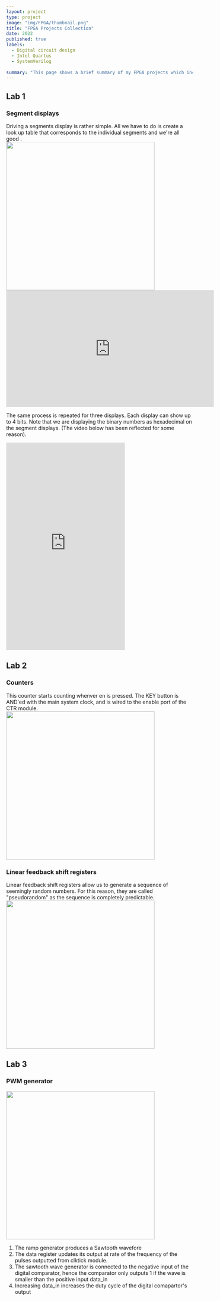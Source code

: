 ```yaml
---
layout: project
type: project
image: "img/FPGA/thumbnail.png"
title: "FPGA Projects Collection"
date: 2022
published: true
labels:
  - Digital circuit design
  - Intel Quartus
  - SystemVerilog
    
summary: "This page shows a brief summary of my FPGA projects which includes 7-segments display, clock dividers and linear feedback shifts"
---
```

<h2>Lab 1</h2>
  <h3>Segment displays</h3>
  Driving a segments display is rather simple. All we have to do is create a look up table that corresponds to the individual segments and we're all good .
  

  <div class="text-center p-4">
  <img width="400px" src="..img/FPGA/Segment.png" class="img-thumbnail" >
  </div>
      
  <iframe width="560" height="315" src="https://www.youtube.com/embed/sjViU3GZsU4?si=7ITH9VzRnV-XH2_N" title="YouTube video player" frameborder="0" allow="accelerometer; autoplay; clipboard-write; encrypted-media; gyroscope; picture-in-picture; web-share" allowfullscreen></iframe>

  The same process is repeated for three displays. Each display can show up to 4 bits. Note that we are displaying the binary numbers as hexadecimal on the segment displays. (The video below has been reflected for some reason).
  
  <iframe width="320" height="560" src="https://www.youtube.com/embed/oSAhVVj67Rg" title="Three Segments" frameborder="0" allow="accelerometer; autoplay; clipboard-write; encrypted-media; gyroscope; picture-in-picture; web-share" allowfullscreen></iframe>
  
<h2>Lab 2</h2>
  <h3>Counters</h3>
    This counter starts counting whenver en is pressed. The KEY button is AND'ed with the main system clock, and is wired to the enable port of the CTR module.
    

  <div class="text-center p-4">
    <img width="400px" src="..img/FPGA/counter.png" class="img-thumbnail" >
  </div>
  
  <h3>Linear feedback shift registers</h3>
  Linear feedback shift registers allow us to generate a sequence of seemingly random numbers. For this reason, they are called "pseudorandom" as the sequence is completely predictable.

  <div class="text-center p-4">
    <img width="400px" src="..img/FPGA/LFSR.png" class="img-thumbnail" >
  </div>
  
<h2>Lab 3</h2>
  <h3>PWM generator</h3>

  <div class="text-center p-4">
  <img width="400px" src="..img/FPGA/PWM.png" class="img-thumbnail" >
</div>

  <ol>
    <li>The ramp generator produces a Sawtooth wavefore</li>
    <li>The data register updates its output at rate of the frequency of the pulses outputted from clktick module.
    <li>The sawtooth wave generator is connected to the negative input of the digital comparator, hence the comparator only outputs 1 if the wave is smaller than the       positive input data_in</li>
    <li>Increasing data_in increases the duty cycle of the digital comapartor's output</li>
  </ol>
